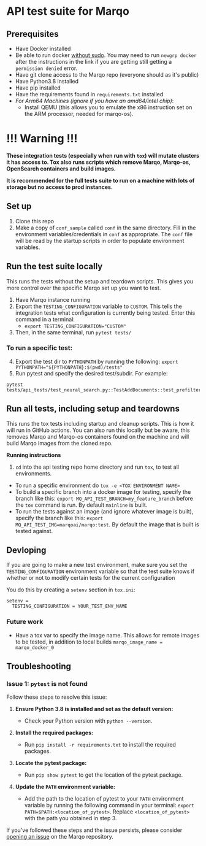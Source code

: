 # API test suite for Marqo

## Prerequisites
- Have Docker installed
- Be able to run docker [without sudo](https://github.com/sindresorhus/guides/blob/main/docker-without-sudo.md). 
You may need to run `newgrp docker` after the instructions in the link
if you are getting still getting a `permission denied` error.
- Have git clone access to the Marqo repo (everyone should as it's public)
- Have Python3.8 installed
- Have pip installed
- Have the requirements found in `requirements.txt` installed
- _For Arm64 Machines (ignore if you have an amd64/intel chip)_:
    - Install QEMU (this allows you to emulate the x86 instruction set on the ARM processor, needed for marqo-os). 

# !!! Warning !!!
__These integration tests (especially when run with `tox`) will mutate clusters it has access to. 
Tox also runs scripts which remove Marqo, Marqo-os, OpenSearch containers and build images.__

__It is recommended for the full tests suite to run on a machine with lots of storage but no access to prod instances.__
## Set up

1. Clone this repo
2. Make a copy of `conf_sample` called `conf` in the same directory. 
Fill in the environment variables/credentials in `conf` as appropriate. 
The `conf` file will be read by the startup scripts in order to populate environment variables.

## Run the test suite locally
This runs the tests without the setup and teardown scripts. This gives you more control over the specific Marqo set up you want to test. 

1. Have Marqo instance running
2. Export the `TESTING_CONFIGURATION` variable to `CUSTOM`. This tells the integration tests what configuration
is currently being tested. Enter this command in a terminal:
   - `export TESTING_CONFIGURATION="CUSTOM"`
3. Then, in the same terminal, run `pytest tests/`

### To run a specific test:
4. Export the test dir to `PYTHONPATH` by running the following: `export PYTHONPATH="${PYTHONPATH}:$(pwd)/tests"`
5. Run pytest and specify the desired test/subdir. For example: 
 
```
pytest tests/api_tests/test_neural_search.py::TestAddDocuments::test_prefiltering
```

## Run all tests, including setup and teardowns
This runs the tox tests including startup and cleanup scripts. This is how it will run in GitHub actions. You can also run this locally but be aware, this removes Marqo and Marqo-os containers found on the machine and will build Marqo images from the cloned repo. 

**Running instructions**
1. `cd` into the api testing repo home directory and run `tox`, to test all environments. 

- To run a specific environment do `tox -e <TOX ENVIRONMENT NAME>`
- To build a specific branch into a docker image for testing, specify the branch like this: `export MQ_API_TEST_BRANCH=my_feature_branch` before the `tox` command is run. By default `mainline` is built.
- To run the tests against an image (and ignore whatever image is built), specify the branch like this: `export MQ_API_TEST_IMG=marqoai/marqo:test`. By default the image that is built is tested against.

## Devloping
If you are going to make a new test environment, make sure you set the `TESTING_CONFIGURATION` environment variable so
that the test suite knows if whether or not to modify certain tests for the current configuration 

You do this by creating a `setenv` section in `tox.ini`:
```tox
setenv =
  TESTING_CONFIGURATION = YOUR_TEST_ENV_NAME
```
### Future work
* Have a tox var to specify the image name. This allows for remote images to be tested, in addition to local builds `marqo_image_name = marqo_docker_0`


## Troubleshooting

### Issue 1: `pytest` is not found

Follow these steps to resolve this issue:

1. **Ensure Python 3.8 is installed and set as the default version:**
    - Check your Python version with `python --version`.

2. **Install the required packages:**
    - Run `pip install -r requirements.txt` to install the required packages.

3. **Locate the pytest package:**
    - Run `pip show pytest` to get the location of the pytest package.

4. **Update the `PATH` environment variable:**
    - Add the path to the location of pytest to your `PATH` environment variable by running the following command in your terminal: `export PATH=$PATH:<location_of_pytest>`. Replace `<location_of_pytest>` with the path you obtained in step 3.

If you've followed these steps and the issue persists, please consider [opening an issue](https://github.com/marqo-ai/marqo/issues) on the Marqo repository.
